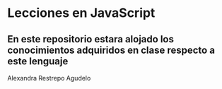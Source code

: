 # Lecciones en JavaScript
En este repositorio estara alojado los conocimientos adquiridos en clase respecto a este lenguaje
---
Alexandra Restrepo Agudelo
